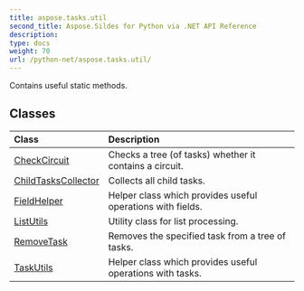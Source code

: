 ```yaml
---
title: aspose.tasks.util
second_title: Aspose.Sildes for Python via .NET API Reference
description: 
type: docs
weight: 70
url: /python-net/aspose.tasks.util/
---
```



Contains useful static methods.

## Classes
| Class | Description |
| :- | :- |
|[CheckCircuit](./checkcircuit/)|Checks a tree (of tasks) whether it contains a circuit.|
|[ChildTasksCollector](./childtaskscollector/)|Collects all child tasks.|
|[FieldHelper](./fieldhelper/)|Helper class which provides useful operations with fields.|
|[ListUtils](./listutils/)|Utility class for list processing.|
|[RemoveTask](./removetask/)|Removes the specified task from a tree of tasks.|
|[TaskUtils](./taskutils/)|Helper class which provides useful operations with tasks.|

